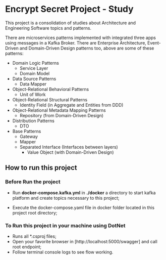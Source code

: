 # Encrypt Secret Project - Study

This project is a consolidation of studies about Architecture and Engineering Software topics and patterns. 

There are microservices patterns implemented with integrated three apps using messages in a Kafka Broker.
There are Enterprise Architecture, Event-Driven and Domain-Driven Design patterns too, above are some of these patterns:
- Domain Logic Patterns
    - Service Layer
    - Domain Model
- Data Source Patterns
    - Data Mapper
- Object-Relational Behavioral Patterns
    - Unit of Work 
- Object-Relational Structural Patterns
    - Identity Field (in Aggregate and Entities from DDD)
- Object-Relational Metadata Mapping Patterns
    - Repository (from Domain-Driven Design)
- Distribution Patterns
    - DTO
- Base Patterns
    - Gateway
    - Mapper
    - Separated Interface (Interfaces between layers)
        - Value Object (with Domain-Driven Design)

## How to run this project

### Before Run the project

- Run **docker-compose.kafka.yml** in **./docker** a directory to start kafka platform and create topics necessary to this project;

- Execute the docker-compose.yaml file in docker folder located in this project root directory;

### To Run this project in your machine using DotNet

- Runs all *.csproj files;
- Open your favorite browser in [http://localhost:5000/swagger] and call root endpoint;
- Follow terminal console logs to see flow working.

